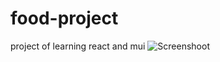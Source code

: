 # food-project
project of learning react and mui
![Screenshoot](https://user-images.githubusercontent.com/115615568/218460138-63fa992c-3b2e-4bcd-89de-a369aaae0fcc.jpg)
